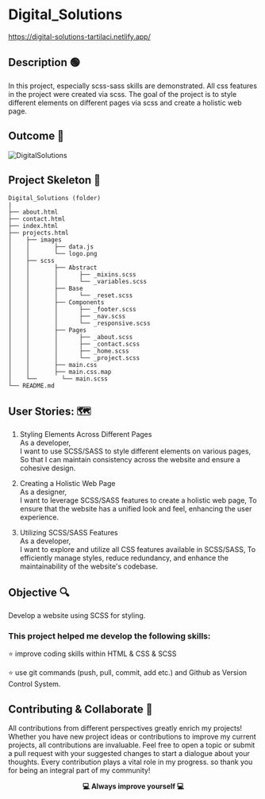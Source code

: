 # Digital_Solutions

https://digital-solutions-tartilaci.netlify.app/

## Description 🟢

In this project, especially scss-sass skills are demonstrated. All css features in the project were created via scss. The goal of the project is to style different elements on different pages via scss and create a holistic web page.


## Outcome 🎥

![DigitalSolutions](https://github.com/KadirTarti/KadirTarti/assets/150926891/fd2dd912-a82e-4f91-952c-860d277b9f5b) 

## Project Skeleton  👷

````
Digital_Solutions (folder)
|
├── about.html
├── contact.html
├── index.html
├── projects.html
│    ├── images
│    │       ├── data.js
│    │       └── logo.png
│    ├── scss
│    │       ├── Abstract
│    │       │      ├── _mixins.scss
│    │       │      └── _variables.scss
│    │       ├── Base
│    │       │      └── _reset.scss
│    │       ├── Components
│    │       │      ├── _footer.scss
│    │       │      ├── _nav.scss
│    │       │      └── _responsive.scss
│    │       ├── Pages
│    │       │      ├── _about.scss
│    │       │      ├── _contact.scss
│    │       │      ├── _home.scss
│    │       │      └── _project.scss
│    │       ├── main.css
│    │       ├── main.css.map
│    └──       └── main.scss
└── README.md

````

## User Stories: 🗺️

1. Styling Elements Across Different Pages <br>
  As a developer,<br>
  I want to use SCSS/SASS to style different elements on various pages,
  So that I can maintain consistency across the website and ensure a cohesive design.

2. Creating a Holistic Web Page<br>
  As a designer,<br>
  I want to leverage SCSS/SASS features to create a holistic web page,
  To ensure that the website has a unified look and feel, enhancing the user experience.

3. Utilizing SCSS/SASS Features<br>
  As a developer,<br>
  I want to explore and utilize all CSS features available in SCSS/SASS,
  To efficiently manage styles, reduce redundancy, and enhance the maintainability of the website's codebase.

## Objective 🔍

Develop a website using SCSS for styling.

### This project helped me develop the following skills:

⭐ improve coding skills within HTML & CSS & SCSS

⭐ use git commands (push, pull, commit, add etc.) and Github as Version Control System.


## Contributing & Collaborate 💪

All contributions from different perspectives greatly enrich my projects! Whether you have new project ideas or contributions to improve my current projects, all contributions are invaluable. Feel free to open a topic or submit a pull request with your suggested changes to start a dialogue about your thoughts. Every contribution plays a vital role in my progress. so thank you for being an integral part of my community!


**<p align="center"> 💻 Always improve yourself 💻 </p>** 


